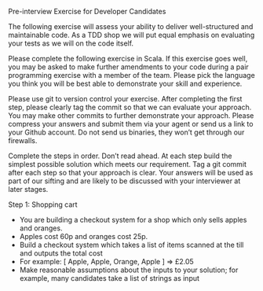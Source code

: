 Pre-interview Exercise for Developer Candidates

The following exercise will assess your ability to deliver well-structured and maintainable
code. As a TDD shop we will put equal emphasis on evaluating your tests as we will on
the code itself.

Please complete the following exercise in Scala. If this exercise goes well,
you may be asked to make further amendments to your code during a pair programming
exercise with a member of the team. Please pick the language you think you will be best
able to demonstrate your skill and experience.

Please use git to version control your exercise. After completing the first step, please
clearly tag the commit so that we can evaluate your approach. You may make other
commits to further demonstrate your approach. Please compress your answers and
submit them via your agent or send us a link to your Github account. Do not
send us binaries, they won’t get through our firewalls.

Complete the steps in order. Don’t read ahead. At each step build the simplest
possible solution which meets our requirement. Tag a git commit after each step
so that your approach is clear.
Your answers will be used as part of our sifting and are likely to be discussed with your
interviewer at later stages.

Step 1: Shopping cart
- You are building a checkout system for a shop which only sells apples and
oranges.
- Apples cost 60p and oranges cost 25p.
- Build a checkout system which takes a list of items scanned at the till and outputs
the total cost
- For example: [ Apple, Apple, Orange, Apple ] =&gt; £2.05
- Make reasonable assumptions about the inputs to your solution; for example, many
candidates take a list of strings as input